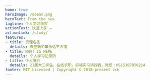 ```yaml
---
home: true
heroImage: /ocean.png
heroText: From the sea
tagline: 个人学习博客
actionText: 快速上手 →
actionLink: /study/
features:
- title: 真理名言
  details: 做正确的事永远不会错
- title: WHAT IS HERE
  details: 个人学习记录所
- title: 个人简介
  details: 21届大三学生，在线求职，前端实习请找我，微信：HS15387850214
footer: MIT Licensed | Copyright © 2018-present zch
---
```

<footerpage />